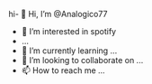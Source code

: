 hi- 👋 Hi, I’m @Analogico77
- 👀 I’m interested in spotify
- ...
- 🌱 I’m currently learning ...
- 💞️ I’m looking to collaborate on ...
- 📫 How to reach me ...

<!---
Analogico77/Analogico77 is a ✨ special ✨ repository because its `README.md` (this file) appears on your GitHub profile.
You can click the Preview link to take a look at your changes.
--->
